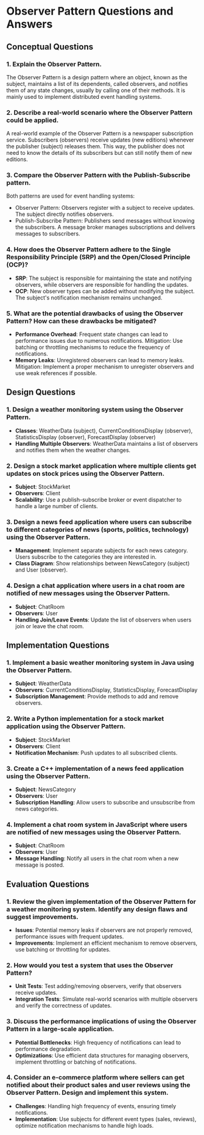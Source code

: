 # Observer Pattern Questions and Answers

## Conceptual Questions

### 1. Explain the Observer Pattern.
The Observer Pattern is a design pattern where an object, known as the subject, maintains a list of its dependents, called observers, and notifies them of any state changes, usually by calling one of their methods. It is mainly used to implement distributed event handling systems.

### 2. Describe a real-world scenario where the Observer Pattern could be applied.
A real-world example of the Observer Pattern is a newspaper subscription service. Subscribers (observers) receive updates (new editions) whenever the publisher (subject) releases them. This way, the publisher does not need to know the details of its subscribers but can still notify them of new editions.

### 3. Compare the Observer Pattern with the Publish-Subscribe pattern.
Both patterns are used for event handling systems:
- Observer Pattern: Observers register with a subject to receive updates. The subject directly notifies observers.
- Publish-Subscribe Pattern: Publishers send messages without knowing the subscribers. A message broker manages subscriptions and delivers messages to subscribers.

### 4. How does the Observer Pattern adhere to the Single Responsibility Principle (SRP) and the Open/Closed Principle (OCP)?
- **SRP**: The subject is responsible for maintaining the state and notifying observers, while observers are responsible for handling the updates.
- **OCP**: New observer types can be added without modifying the subject. The subject's notification mechanism remains unchanged.

### 5. What are the potential drawbacks of using the Observer Pattern? How can these drawbacks be mitigated?
- **Performance Overhead**: Frequent state changes can lead to performance issues due to numerous notifications. Mitigation: Use batching or throttling mechanisms to reduce the frequency of notifications.
- **Memory Leaks**: Unregistered observers can lead to memory leaks. Mitigation: Implement a proper mechanism to unregister observers and use weak references if possible.

## Design Questions

### 1. Design a weather monitoring system using the Observer Pattern.
- **Classes**: WeatherData (subject), CurrentConditionsDisplay (observer), StatisticsDisplay (observer), ForecastDisplay (observer)
- **Handling Multiple Observers**: WeatherData maintains a list of observers and notifies them when the weather changes.

### 2. Design a stock market application where multiple clients get updates on stock prices using the Observer Pattern.
- **Subject**: StockMarket
- **Observers**: Client
- **Scalability**: Use a publish-subscribe broker or event dispatcher to handle a large number of clients.

### 3. Design a news feed application where users can subscribe to different categories of news (sports, politics, technology) using the Observer Pattern.
- **Management**: Implement separate subjects for each news category. Users subscribe to the categories they are interested in.
- **Class Diagram**: Show relationships between NewsCategory (subject) and User (observer).

### 4. Design a chat application where users in a chat room are notified of new messages using the Observer Pattern.
- **Subject**: ChatRoom
- **Observers**: User
- **Handling Join/Leave Events**: Update the list of observers when users join or leave the chat room.

## Implementation Questions

### 1. Implement a basic weather monitoring system in Java using the Observer Pattern.
- **Subject**: WeatherData
- **Observers**: CurrentConditionsDisplay, StatisticsDisplay, ForecastDisplay
- **Subscription Management**: Provide methods to add and remove observers.

### 2. Write a Python implementation for a stock market application using the Observer Pattern.
- **Subject**: StockMarket
- **Observers**: Client
- **Notification Mechanism**: Push updates to all subscribed clients.

### 3. Create a C++ implementation of a news feed application using the Observer Pattern.
- **Subject**: NewsCategory
- **Observers**: User
- **Subscription Handling**: Allow users to subscribe and unsubscribe from news categories.

### 4. Implement a chat room system in JavaScript where users are notified of new messages using the Observer Pattern.
- **Subject**: ChatRoom
- **Observers**: User
- **Message Handling**: Notify all users in the chat room when a new message is posted.

## Evaluation Questions

### 1. Review the given implementation of the Observer Pattern for a weather monitoring system. Identify any design flaws and suggest improvements.
- **Issues**: Potential memory leaks if observers are not properly removed, performance issues with frequent updates.
- **Improvements**: Implement an efficient mechanism to remove observers, use batching or throttling for updates.

### 2. How would you test a system that uses the Observer Pattern?
- **Unit Tests**: Test adding/removing observers, verify that observers receive updates.
- **Integration Tests**: Simulate real-world scenarios with multiple observers and verify the correctness of updates.

### 3. Discuss the performance implications of using the Observer Pattern in a large-scale application.
- **Potential Bottlenecks**: High frequency of notifications can lead to performance degradation.
- **Optimizations**: Use efficient data structures for managing observers, implement throttling or batching of notifications.

### 4. Consider an e-commerce platform where sellers can get notified about their product sales and user reviews using the Observer Pattern. Design and implement this system.
- **Challenges**: Handling high frequency of events, ensuring timely notifications.
- **Implementation**: Use subjects for different event types (sales, reviews), optimize notification mechanisms to handle high loads.